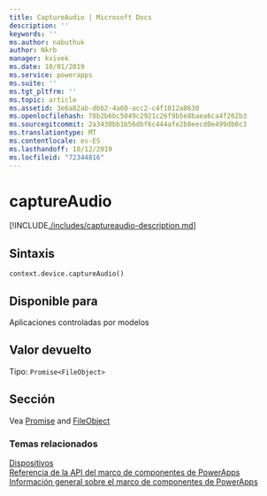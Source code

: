 ```yaml
---
title: CaptureAudio | Microsoft Docs
description: ''
keywords: ''
ms.author: nabuthuk
author: Nkrb
manager: kvivek
ms.date: 10/01/2019
ms.service: powerapps
ms.suite: ''
ms.tgt_pltfrm: ''
ms.topic: article
ms.assetid: 3e6a82ab-dbb2-4a60-acc2-c4f1012a8630
ms.openlocfilehash: 78b2b6bc5049c2921c26f9b5e8baea6ca4f262b3
ms.sourcegitcommit: 2a3430bb1b56dbf6c444afe2b8eecd0e499db0c3
ms.translationtype: MT
ms.contentlocale: es-ES
ms.lasthandoff: 10/12/2019
ms.locfileid: "72344816"
---
```

# <a name="captureaudio"></a>captureAudio

[!INCLUDE[./includes/captureaudio-description.md](./includes/captureaudio-description.md)]

## <a name="syntax"></a>Sintaxis

`context.device.captureAudio()`

## <a name="available-for"></a>Disponible para 

Aplicaciones controladas por modelos

## <a name="return-value"></a>Valor devuelto

Tipo: `Promise<FileObject>`

## <a name="remarks"></a>Sección

Vea [Promise](https://developer.mozilla.org/docs/Web/JavaScript/reference/Global_Objects/Promise) and [FileObject](../fileobject.md)

### <a name="related-topics"></a>Temas relacionados

[Dispositivos](../device.md)<br/>
[Referencia de la API del marco de componentes de PowerApps](../../reference/index.md)<br/>
[Información general sobre el marco de componentes de PowerApps](../../overview.md)
